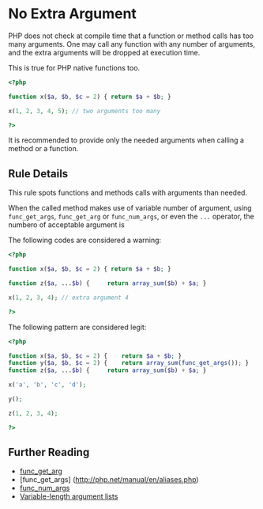 <!-- Good Practices -->
# No Extra Argument

PHP does not check at compile time that a function or method calls has too many arguments. One may call any function with any number of arguments, and the extra arguments will be dropped at execution time.  

This is true for PHP native functions too.

```php
<?php

function x($a, $b, $c = 2) { return $a + $b; }

x(1, 2, 3, 4, 5); // two arguments too many

?>
```

It is recommended to provide only the needed arguments when calling a method or a function.

## Rule Details

This rule spots functions and methods calls with arguments than needed. 

When the called method makes use of variable number of argument, using `func_get_args`, `func_get_arg` or `func_num_args`, or even the `...` operator, the numbero of acceptable argument is 

The following codes are considered a warning:

```php
<?php

function x($a, $b, $c = 2) { return $a + $b; }

function z($a, ...$b) { 	return array_sum($b) + $a; }

x(1, 2, 3, 4); // extra argument 4

?>
```

The following pattern are considered legit:

```php
<?php

function x($a, $b, $c = 2) { 	return $a + $b; }
function y($a, $b, $c = 2) { 	return array_sum(func_get_args()); }
function z($a, ...$b) { 	return array_sum($b) + $a; }

x('a', 'b', 'c', 'd'); 

y();

z(1, 2, 3, 4); 

?>
```


<!--
## When Not To Use It


-->

## Further Reading 
* [func_get_arg](http://php.net/manual/en/function.func-get-arg.php)
* [func_get_args] (http://php.net/manual/en/aliases.php)
* [func_num_args](http://php.net/manual/en/function.func-num-args.php)
* [Variable-length argument lists](http://php.net/manual/en/functions.arguments.php#functions.variable-arg-list)
